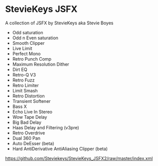 # StevieKeys JSFX

A collection of JSFX by StevieKeys aka Stevie Boyes

* Odd saturation
* Odd n Even saturation
* Smooth Clipper
* Live Limit
* Perfect Mono
* Retro Punch Comp
* Maximum Resolution Dither
* Dirt EQ
* Retro-Q V3
* Retro Fuzz
* Retro Limiter
* Limit Smash
* Retro Distortion
* Transient Softener
* Bass X
* Echo Live In Stereo
* Wow Tape Delay
* Big Bad Delay
* Haas Delay and Filtering (v3pre)
* Retro Overdrive
* Dual 360 Pan
* Auto DeEsser (beta)
* Hard AntiDerivative AntiAliasing Clipper (beta)

https://github.com/Steviekeys/StevieKeys_JSFX2/raw/master/index.xml
